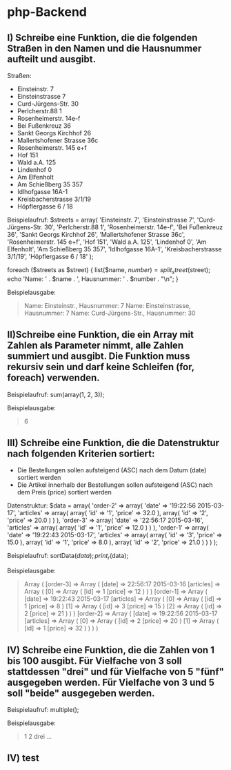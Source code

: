 # php-Backend

## I) Schreibe eine Funktion, die die folgenden Straßen in den Namen und die Hausnummer aufteilt und ausgibt.
Straßen:
- Einsteinstr. 7
- Einsteinstrasse 7
- Curd-Jürgens-Str. 30
- Perlcherstr.88 1
- Rosenheimerstr. 14e-f
- Bei Fußenkreuz 36
- Sankt Georgs Kirchhof 26
- Mallertshofener Strasse 36c
- Rosenheimerstr. 145 e+f
- Hof 151
- Wald a.A. 125
- Lindenhof 0
- Am Elfenholt
- Am Schießberg 35 357
- Idlhofgasse 16A-1
- Kreisbacherstrasse 3/1/19
- Höpflergasse 6 / 18

Beispielaufruf:
$streets = array(
	'Einsteinstr. 7',
	'Einsteinstrasse 7',
	'Curd-Jürgens-Str. 30',
	'Perlcherstr.88 1',
	'Rosenheimerstr. 14e-f',
	'Bei Fußenkreuz 36',
	'Sankt Georgs Kirchhof 26',
	'Mallertshofener Strasse 36c',
	'Rosenheimerstr. 145 e+f',
	'Hof 151',
	'Wald a.A. 125',
	'Lindenhof 0',
	'Am Elfenholt',
	'Am Schießberg 35 357',
	'Idlhofgasse 16A-1',
	'Kreisbacherstrasse 3/1/19',
	'Höpflergasse 6 / 18'
);

foreach ($streets as $street) {
	list($name, $number) = split_street($street);
	echo 'Name: ' . $name . ', Hausnummer: ' . $number . "\n";
}

Beispielausgabe:
> Name: Einsteinstr., Hausnummer: 7
Name: Einsteinstrasse, Hausnummer: 7
Name: Curd-Jürgens-Str., Hausnummer: 30

## II)Schreibe eine Funktion, die ein Array mit Zahlen als Parameter nimmt, alle Zahlen summiert und ausgibt. Die Funktion muss rekursiv sein und darf keine Schleifen (for, foreach) verwenden.

Beispielaufruf:
sum(array(1, 2, 3));

Beispielausgabe:
> 6

## III) Schreibe eine Funktion, die die Datenstruktur nach folgenden Kriterien sortiert:
- Die Bestellungen sollen aufsteigend (ASC) nach dem Datum (date) sortiert werden
- Die Artikel innerhalb der Bestellungen sollen aufsteigend (ASC) nach dem Preis (price) sortiert werden

Datenstruktur:
$data = array(
	'order-2' => array(
		'date' => '19:22:56 2015-03-17',
		'articles' => array(
			array(
				'id'    => '1',
				'price' => 32.0
			),
			array(
				'id'    => '2',
				'price' => 20.0
			)
		)
	),
	'order-3' => array(
		'date' => '22:56:17 2015-03-16',
		'articles' => array(
			array(
				'id'    => '1',
				'price' => 12.0
			)
		)
	),
	'order-1' => array(
		'date' => '19:22:43 2015-03-17',
		'articles' => array(
			array(
				'id'    => '3',
				'price' => 15.0
			),
			array(
				'id'    => '1',
				'price' => 8.0
			),
			array(
				'id'    => '2',
				'price' => 21.0
			)
		)
	)
);

Beispielaufruf:
sortData($data);
print_r($data);

Beispielausgabe:
> Array
(
	[order-3] => Array
		(
			[date] => 22:56:17 2015-03-16
			[articles] => Array
				(
					[0] => Array
						(
							[id] => 1
							[price] => 12
						)
				)
		)
	[order-1] => Array
		(
			[date] => 19:22:43 2015-03-17
			[articles] => Array
				(
					[0] => Array
						(
							[id] => 1
							[price] => 8
						)
					[1] => Array
						(
							[id] => 3
							[price] => 15
						)
					[2] => Array
						(
							[id] => 2
							[price] => 21
						)
				)
		)
	[order-2] => Array
		(
			[date] => 19:22:56 2015-03-17
			[articles] => Array
				(
					[0] => Array
						(
							[id] => 2
							[price] => 20
						)
					[1] => Array
						(
							[id] => 1
							[price] => 32
						)
				)
		)
)


## IV) Schreibe eine Funktion, die die Zahlen von 1 bis 100 ausgibt. Für Vielfache von 3 soll stattdessen "drei" und für Vielfache von 5 "fünf" ausgegeben werden. Für Vielfache von 3 und 5 soll "beide" ausgegeben werden.

Beispielaufruf:
multiple();

Beispielausgabe:
> 1
2
drei
...

## IV) test
